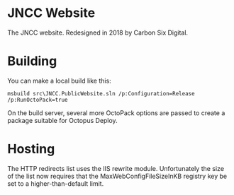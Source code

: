 # JNCC Website
The JNCC website. Redesigned in 2018 by Carbon Six Digital.

# Building
You can make a local build like this:

    msbuild src\JNCC.PublicWebsite.sln /p:Configuration=Release /p:RunOctoPack=true

On the build server, several more OctoPack options are passed to create a package suitable for Octopus Deploy.

# Hosting
The HTTP redirects list uses the IIS rewrite module. Unfortunately the size of the list now requires that the MaxWebConfigFileSizeInKB registry key be set to a higher-than-default limit.
